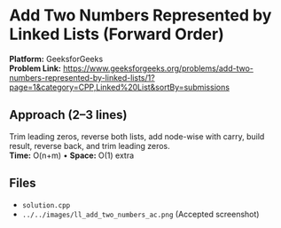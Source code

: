 # Add Two Numbers Represented by Linked Lists (Forward Order)
**Platform:** GeeksforGeeks  
**Problem Link:** <https://www.geeksforgeeks.org/problems/add-two-numbers-represented-by-linked-lists/1?page=1&category=CPP,Linked%20List&sortBy=submissions> 

## Approach (2–3 lines)
Trim leading zeros, reverse both lists, add node-wise with carry, build result, reverse back, and trim leading zeros.  
**Time:** O(n+m) • **Space:** O(1) extra

## Files
- `solution.cpp`
- `../../images/ll_add_two_numbers_ac.png` (Accepted screenshot)
